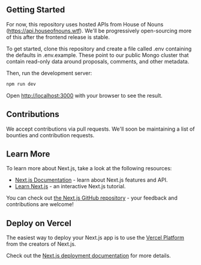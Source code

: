 ## Getting Started

For now, this repository uses hosted APIs from House of Nouns (https://api.houseofnouns.wtf). We'll be progressively open-sourcing more of this after the frontend release is stable.

To get started, clone this repository and create a file called .env containing the defaults in .env.example. These point to our public Mongo cluster that contain read-only data around proposals, comments, and other metadata.

Then, run the development server:

```bash
npm run dev
```

Open [http://localhost:3000](http://localhost:3000) with your browser to see the result.

## Contributions

We accept contributions via pull requests. We'll soon be maintaining a list of bounties and contribution requests.

## Learn More

To learn more about Next.js, take a look at the following resources:

- [Next.js Documentation](https://nextjs.org/docs) - learn about Next.js features and API.
- [Learn Next.js](https://nextjs.org/learn/foundations/about-nextjs) - an interactive Next.js tutorial.

You can check out [the Next.js GitHub repository](https://github.com/vercel/next.js/) - your feedback and contributions are welcome!

## Deploy on Vercel

The easiest way to deploy your Next.js app is to use the [Vercel Platform](https://vercel.com/new?utm_source=github.com&utm_medium=referral&utm_campaign=turborepo-readme) from the creators of Next.js.

Check out the [Next.js deployment documentation](https://nextjs.org/docs/deployment) for more details.
